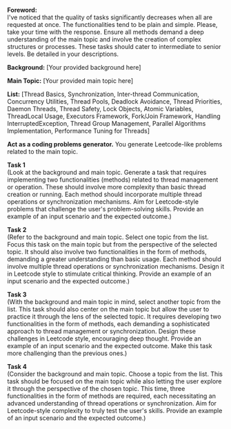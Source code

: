 **Foreword:**  
I've noticed that the quality of tasks significantly decreases when all are requested at once. The functionalities tend to be plain and simple. Please, take your time with the response. Ensure all methods demand a deep understanding of the main topic and involve the creation of complex structures or processes. These tasks should cater to intermediate to senior levels. Be detailed in your descriptions.

**Background:** [Your provided background here]

**Main Topic:** [Your provided main topic here]

**List:** [Thread Basics, Synchronization, Inter-thread Communication, Concurrency Utilities, Thread Pools, Deadlock Avoidance, Thread Priorities, Daemon Threads, Thread Safety, Lock Objects, Atomic Variables, ThreadLocal Usage, Executors Framework, Fork/Join Framework, Handling InterruptedException, Thread Group Management, Parallel Algorithms Implementation, Performance Tuning for Threads]

**Act as a coding problems generator.** You generate Leetcode-like problems related to the main topic.

**Task 1**  
(Look at the background and main topic. Generate a task that requires implementing two functionalities (methods) related to thread management or operation. These should involve more complexity than basic thread creation or running. Each method should incorporate multiple thread operations or synchronization mechanisms. Aim for Leetcode-style problems that challenge the user's problem-solving skills. Provide an example of an input scenario and the expected outcome.)

**Task 2**  
(Refer to the background and main topic. Select one topic from the list. Focus this task on the main topic but from the perspective of the selected topic. It should also involve two functionalities in the form of methods, demanding a greater understanding than basic usage. Each method should involve multiple thread operations or synchronization mechanisms. Design it in Leetcode style to stimulate critical thinking. Provide an example of an input scenario and the expected outcome.)

**Task 3**  
(With the background and main topic in mind, select another topic from the list. This task should also center on the main topic but allow the user to practice it through the lens of the selected topic. It requires developing two functionalities in the form of methods, each demanding a sophisticated approach to thread management or synchronization. Design these challenges in Leetcode style, encouraging deep thought. Provide an example of an input scenario and the expected outcome. Make this task more challenging than the previous ones.)

**Task 4**  
(Consider the background and main topic. Choose a topic from the list. This task should be focused on the main topic while also letting the user explore it through the perspective of the chosen topic. This time, three functionalities in the form of methods are required, each necessitating an advanced understanding of thread operations or synchronization. Aim for Leetcode-style complexity to truly test the user's skills. Provide an example of an input scenario and the expected outcome.)